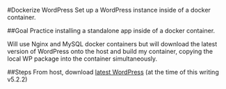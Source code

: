 #Dockerize WordPress
Set up a WordPress instance inside of a docker container.

##Goal
Practice installing a standalone app inside of a docker container.

Will use Nginx and MySQL docker containers but will download the latest version of WordPress onto the host and build my container, copying the local WP package into the container simultaneously.

##Steps
From host, download [latest WordPress](https://wordpress.org/latest.tar.gz) (at the time of this writing v5.2.2)

